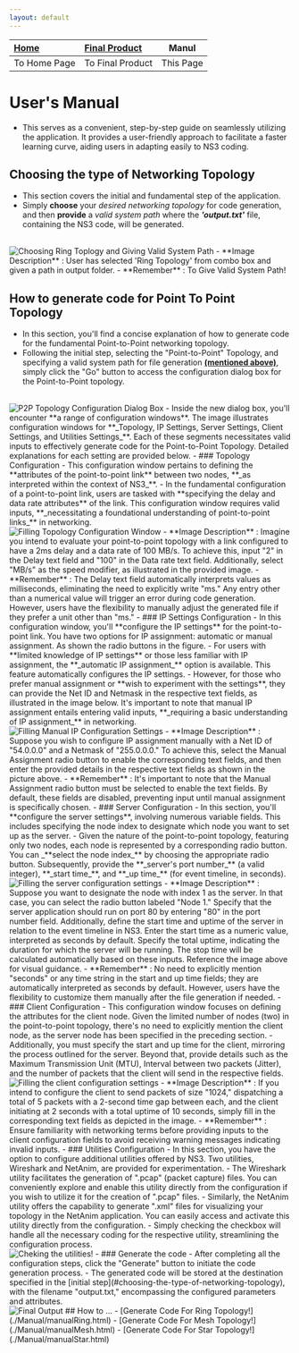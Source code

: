 ```yaml
---
layout: default
---
```


| [Home](./index.md) | [Final Product](./appImages.html) | Manul |
|:-------------------|:----------------------------------|----------------------|
| To Home Page       | To Final Product                  | This Page            |

# User's Manual
- This serves as a convenient, step-by-step guide on seamlessly utilizing the application. It provides a user-friendly approach to facilitate a faster learning curve, aiding users in adapting easily to NS3 coding.

## Choosing the type of Networking Topology
- This section covers the initial and fundamental step of the application. 
- Simply **choose** your _desired networking topology_ for code generation, and then **provide** a _valid system path_ where the _**'output.txt'**_ file, containing the NS3 code, will be generated.
<br>
  <img src="./assets/images/Manual/img1.png" alt="Choosing Ring Toplogy and Giving Valid System Path">
- **Image Description** :  User has selected 'Ring Topology' from combo box and given a path in output folder.
- **Remember** : To Give Valid System Path!

## How to generate code for Point To Point Topology
- In this section, you'll find a concise explanation of how to generate code for the fundamental Point-to-Point networking topology.
- Following the initial step, selecting the "Point-to-Point" Topology, and specifying a valid system path for file generation **[(mentioned above)](#choosing-the-type-of-networking-topology)**, simply click the "Go" button to access the configuration dialog box for the Point-to-Point topology.
<br>
  <img src="./assets/images/Manual/img2.png" alt="P2P Topology Configuration Dialog Box">
- Inside the new dialog box, you'll encounter **a range of configuration windows**. The image illustrates configuration windows for **_Topology, IP Settings, Server Settings, Client Settings, and Utilities Settings_**. Each of these segments necessitates valid inputs to effectively generate code for the Point-to-Point Topology. Detailed explanations for each setting are provided below.
- ### Topology Configuration
  - This configuration window pertains to defining the **attributes of the point-to-point link** between two nodes, **_as interpreted within the context of NS3_**.
  - In the fundamental configuration of a point-to-point link, users are tasked with **specifying the delay and data rate attributes** of the link. This configuration window requires valid inputs, **_necessitating a foundational understanding of point-to-point links_** in networking.
  <br>
    <img src="./assets/images/Manual/img3.png" alt="Filling Topology Configuration Window">
  - **Image Description** : Imagine you intend to evaluate your point-to-point topology with a link configured to have a 2ms delay and a data rate of 100 MB/s. To achieve this, input "2" in the Delay text field and "100" in the Data rate text field. Additionally, select "MB/s" as the speed modifier, as illustrated in the provided image.
  - **Remember** : The Delay text field automatically interprets values as milliseconds, eliminating the need to explicitly write "ms." Any entry other than a numerical value will trigger an error during code generation. However, users have the flexibility to manually adjust the generated file if they prefer a unit other than "ms."
- ### IP Settings Configuration
  - In this configuration window, you'll **configure the IP settings** for the point-to-point link. You have two options for IP assignment: automatic or manual assignment. As shown the radio buttons in the figure.
  - For users with **limited knowledge of IP settings** or those less familiar with IP assignment, the **_automatic IP assignment_** option is available. This feature automatically configures the IP settings.
  - However, for those who prefer manual assignment or **wish to experiment with the settings**, they can provide the Net ID and Netmask in the respective text fields, as illustrated in the image below. It's important to note that manual IP assignment entails entering valid inputs, **_requiring a basic understanding of IP assignment_** in networking.
  <br>
    <img src="./assets/images/Manual/img4.png" alt="Filling Manual IP Configuration Settings">
  - **Image Description** : Suppose you wish to configure IP assignment manually with a Net ID of "54.0.0.0" and a Netmask of "255.0.0.0." To achieve this, select the Manual Assignment radio button to enable the corresponding text fields, and then enter the provided details in the respective text fields as shown in the picture above.
  - **Remember** : It's important to note that the Manual Assignment radio button must be selected to enable the text fields. By default, these fields are disabled, preventing input until manual assignment is specifically chosen.
- ### Server Configuration
  - In this section, you'll **configure the server settings**, involving numerous variable fields. This includes specifying the node index to designate which node you want to set up as the server.
  - Given the nature of the point-to-point topology, featuring only two nodes, each node is represented by a corresponding radio button. You can _**select the node index_** by choosing the appropriate radio button. Subsequently, provide the **_server's port number_** (a valid integer), **_start time_**, and **_up time_** (for event timeline, in seconds).
  <br>
    <img src="./assets/images/Manual/img5.png" alt="Filling the server configuration settings">
  - **Image Description** : Suppose you want to designate the node with index 1 as the server. In that case, you can select the radio button labeled "Node 1." Specify that the server application should run on port 80 by entering "80" in the port number field. Additionally, define the start time and uptime of the server in relation to the event timeline in NS3. Enter the start time as a numeric value, interpreted as seconds by default. Specify the total uptime, indicating the duration for which the server will be running. The stop time will be calculated automatically based on these inputs. Reference the image above for visual guidance.
  - **Remember** : No need to explicitly mention "seconds" or any time string in the start and up time fields; they are automatically interpreted as seconds by default. However, users have the flexibility to customize them manually after the file generation if needed.
- ### Client Configuration
  - This configuration window focuses on defining the attributes for the client node. Given the limited number of nodes (two) in the point-to-point topology, there's no need to explicitly mention the client node, as the server node has been specified in the preceding section.
  - Additionally, you must specify the start and up time for the client, mirroring the process outlined for the server. Beyond that, provide details such as the Maximum Transmission Unit (MTU), Interval between two packets (Jitter), and the number of packets that the client will send in the respective fields.
    <br>
    <img src="./assets/images/Manual/img6.png" alt="Filling the client configuration settings">
  - **Image Description** : If you intend to configure the client to send packets of size "1024," dispatching a total of 5 packets with a 2-second time gap between each, and the client initiating at 2 seconds with a total uptime of 10 seconds, simply fill in the corresponding text fields as depicted in the image.
  - **Remember** : Ensure familiarity with networking terms before providing inputs to the client configuration fields to avoid receiving warning messages indicating invalid inputs.
- ### Utilities Configuration
  - In this section, you have the option to configure additional utilities offered by NS3. Two utilities, Wireshark and NetAnim, are provided for experimentation.
  - The Wireshark utility facilitates the generation of ".pcap" (packet capture) files. You can conveniently explore and enable this utility directly from the configuration if you wish to utilize it for the creation of ".pcap" files.
  - Similarly, the NetAnim utility offers the capability to generate ".xml" files for visualizing your topology in the NetAnim application. You can easily access and activate this utility directly from the configuration.
  - Simply checking the checkbox will handle all the necessary coding for the respective utility, streamlining the configuration process.
    <br>
    <img src="./assets/images/Manual/img7.png" alt="Cheking the utilities!">
- ### Generate the code
  - After completing all the configuration steps, click the "Generate" button to initiate the code generation process.
  - The generated code will be stored at the destination specified in the [initial step](#choosing-the-type-of-networking-topology), with the filename "output.txt," encompassing the configured parameters and attributes.
    <br>
    <img src="./assets/images/Manual/img8.png" alt="Final Output">
## How to ...
- [Generate Code For Ring Topology!](./Manual/manualRing.html)
- [Generate Code For Mesh Topology!](./Manual/manualMesh.html)
- [Generate Code For Star Topology!](./Manual/manualStar.html)

